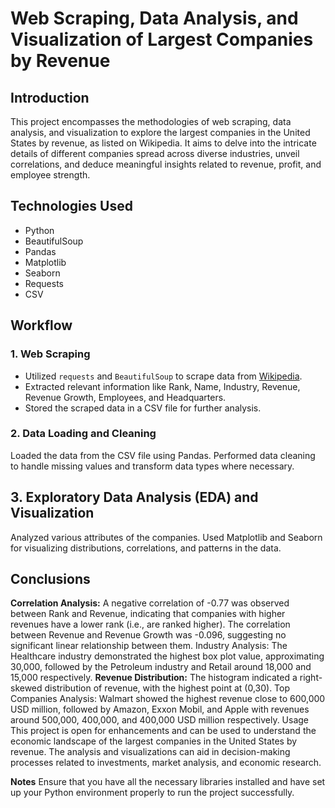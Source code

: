 # Web Scraping, Data Analysis, and Visualization of Largest Companies by Revenue

## Introduction
This project encompasses the methodologies of web scraping, data analysis, and visualization to explore the largest companies in the United States by revenue, as listed on Wikipedia. It aims to delve into the intricate details of different companies spread across diverse industries, unveil correlations, and deduce meaningful insights related to revenue, profit, and employee strength.

## Technologies Used
- Python
- BeautifulSoup
- Pandas
- Matplotlib
- Seaborn
- Requests
- CSV

## Workflow

### 1. Web Scraping
- Utilized `requests` and `BeautifulSoup` to scrape data from [Wikipedia](https://en.wikipedia.org/wiki/List_of_largest_companies_in_the_United_States_by_revenue).
- Extracted relevant information like Rank, Name, Industry, Revenue, Revenue Growth, Employees, and Headquarters.
- Stored the scraped data in a CSV file for further analysis.

### 2. Data Loading and Cleaning
Loaded the data from the CSV file using Pandas.
Performed data cleaning to handle missing values and transform data types where necessary.

## 3. Exploratory Data Analysis (EDA) and Visualization
Analyzed various attributes of the companies.
Used Matplotlib and Seaborn for visualizing distributions, correlations, and patterns in the data.

## Conclusions
**Correlation Analysis:**
A negative correlation of -0.77 was observed between Rank and Revenue, indicating that companies with higher revenues have a lower rank (i.e., are ranked higher). The correlation between Revenue and Revenue Growth was -0.096, suggesting no significant linear relationship between them.
Industry Analysis: The Healthcare industry demonstrated the highest box plot value, approximating 30,000, followed by the Petroleum industry and Retail around 18,000 and 15,000 respectively.
**Revenue Distribution:**
The histogram indicated a right-skewed distribution of revenue, with the highest point at (0,30).
Top Companies Analysis: Walmart showed the highest revenue close to 600,000 USD million, followed by Amazon, Exxon Mobil, and Apple with revenues around 500,000, 400,000, and 400,000 USD million respectively.
Usage
This project is open for enhancements and can be used to understand the economic landscape of the largest companies in the United States by revenue. The analysis and visualizations can aid in decision-making processes related to investments, market analysis, and economic research.

**Notes**
Ensure that you have all the necessary libraries installed and have set up your Python environment properly to run the project successfully.

